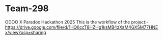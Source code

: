 # Team-298
ODOO X Paradox Hackathon 2025
This is the workflow of the project:- https://drive.google.com/file/d/1HQ6ccT8HZHg1ksMB4zXaM4GXSM77HNEx/view?usp=sharing
